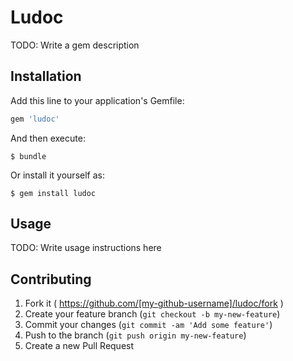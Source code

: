 # Ludoc

TODO: Write a gem description

## Installation

Add this line to your application's Gemfile:

```ruby
gem 'ludoc'
```

And then execute:

    $ bundle

Or install it yourself as:

    $ gem install ludoc

## Usage

TODO: Write usage instructions here

## Contributing

1. Fork it ( https://github.com/[my-github-username]/ludoc/fork )
2. Create your feature branch (`git checkout -b my-new-feature`)
3. Commit your changes (`git commit -am 'Add some feature'`)
4. Push to the branch (`git push origin my-new-feature`)
5. Create a new Pull Request
